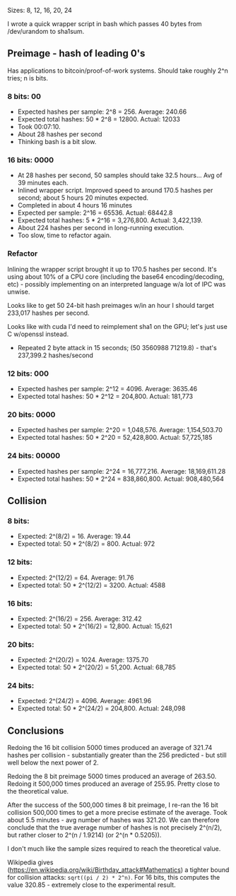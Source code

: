 Sizes: 8, 12, 16, 20, 24

I wrote a quick wrapper script in bash which passes 40 bytes from /dev/urandom
to sha1sum.

## Preimage - hash of leading 0's

Has applications to bitcoin/proof-of-work systems. Should take roughly 2^n
tries; n is bits.

### 8 bits: 00

* Expected hashes per sample: 2^8 = 256. Average: 240.66
* Expected total hashes: 50 * 2^8 = 12800. Actual: 12033
* Took 00:07:10.
* About 28 hashes per second
* Thinking bash is a bit slow.

### 16 bits: 0000

* At 28 hashes per second, 50 samples should take 32.5 hours… Avg of 39 minutes
  each.
* Inlined wrapper script. Improved speed to around 170.5 hashes per second;
  about 5 hours 20 minutes expected.
* Completed in about 4 hours 16 minutes
* Expected per sample: 2^16 = 65536. Actual: 68442.8
* Expected total hashes: 5 * 2^16 = 3,276,800. Actual: 3,422,139.
* About 224 hashes per second in long-running execution.
* Too slow, time to refactor again.

### Refactor

Inlining the wrapper script brought it up to 170.5 hashes per second. It's
using about 10% of a CPU core (including the base64 encoding/decoding, etc) -
possibly implementing on an interpreted language w/a lot of IPC was unwise.

Looks like to get 50 24-bit hash preimages w/in an hour I should target 233,017
hashes per second.

Looks like with cuda I'd need to reimplement sha1 on the GPU; let's just use C
w/openssl instead.

* Repeated 2 byte attack in 15 seconds; (50 3560988 71219.8) - that's 237,399.2 hashes/second

### 12 bits: 000

* Expected hashes per sample: 2^12 = 4096. Average: 3635.46
* Expected total hashes: 50 * 2^12 = 204,800. Actual: 181,773

### 20 bits: 0000

* Expected hashes per sample: 2^20 = 1,048,576. Average: 1,154,503.70
* Expected total hashes: 50 * 2^20 = 52,428,800. Actual: 57,725,185

### 24 bits: 00000

* Expected hashes per sample: 2^24 = 16,777,216. Average: 18,169,611.28
* Expected total hashes: 50 * 2^24 = 838,860,800. Actual: 908,480,564 

## Collision

### 8 bits:

* Expected: 2^(8/2) = 16. Average: 19.44
* Expected total: 50 * 2^(8/2) = 800. Actual: 972

### 12 bits:

* Expected: 2^(12/2) = 64. Average: 91.76
* Expected total: 50 * 2^(12/2) = 3200. Actual: 4588 

### 16 bits:

* Expected: 2^(16/2) = 256. Average: 312.42
* Expected total: 50 * 2^(16/2) = 12,800. Actual: 15,621 

### 20 bits:

* Expected: 2^(20/2) = 1024. Average: 1375.70
* Expected total: 50 * 2^(20/2) = 51,200. Actual: 68,785

### 24 bits:

* Expected: 2^(24/2) = 4096. Average: 4961.96
* Expected total: 50 * 2^(24/2) = 204,800. Actual: 248,098

## Conclusions

Redoing the 16 bit collision 5000 times produced an average of 321.74 hashes
per collision - substantially greater than the 256 predicted - but still well
below the next power of 2.

Redoing the 8 bit preimage 5000 times produced an average of 263.50. Redoing it
500,000 times produced an average of 255.95. Pretty close to the theoretical
value.

After the success of the 500,000 times 8 bit preimage, I re-ran the 16 bit
collision 500,000 times to get a more precise estimate of the average. Took
about 5.5 minutes - avg number of hashes was 321.20. We can therefore conclude
that the true average number of hashes is not precisely 2^(n/2), but rather
closer to 2^(n / 1.9214) (or 2^(n * 0.5205)).

I don't much like the sample sizes required to reach the theoretical value.

Wikipedia gives (https://en.wikipedia.org/wiki/Birthday_attack#Mathematics) a tighter bound for collision attacks: `sqrt((pi / 2) * 2^n)`. For 16 bits, this computes the value ‭320.85 - extremely close to the experimental result.
